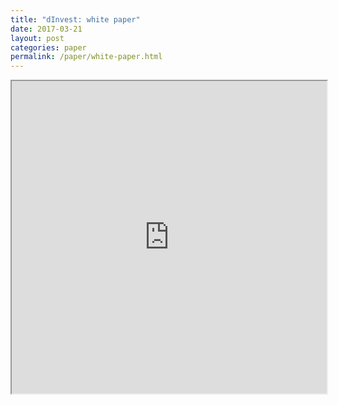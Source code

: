 ```yaml
---
title: "dInvest: white paper"
date: 2017-03-21
layout: post
categories: paper
permalink: /paper/white-paper.html
---
```


<iframe src="https://drive.google.com/file/d/0B2yxk_tfScceR3RDelJoYjJGTTg/preview" width="100%" height="500"></iframe>
